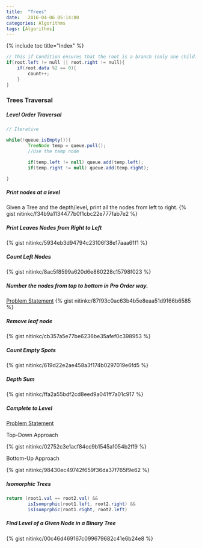 ```yaml
---
title:  "Trees"
date:   2016-04-06 05:14:00
categories: Algorithms
tags: [Algorithms]
---
```


{% include toc title="Index" %}

```java
// This if Condition ensures that the root is a branch (only one child)
if(root.left != null || root.right != null){
    if(root.data %2 == 0){
        count++;
    }
}
```
### Trees Traversal


##### Level Order Traversal
```java
// Iterative

while(!queue.isEmpty()){
        TreeNode temp = queue.poll();
        //Use the temp node

        if(temp.left != null) queue.add(temp.left);
        if(temp.right != null) queue.add(temp.right);

}
```

##### Print nodes at a level
Given a Tree and the depth/level, print all the nodes from left to right.
{% gist nitinkc/f34b9a1134477b0f1cbc22e777fab7e2 %}

##### Print Leaves Nodes from Right to Left
{% gist nitinkc/5934eb3d94794c23106f38e17aaa61f1 %}

##### Count Left Nodes
{% gist nitinkc/8ac5f8599a620d6e860228c15798f023 %}

##### Number the nodes from top to bottom in Pro Order way.
[Problem Statement](https://practiceit.cs.washington.edu/problem/view/bjp5/chapter17/e11-numberNodes)
{% gist nitinkc/87f93c0ac63b4b5e8eaa51d9166b6585 %}

##### Remove leaf node
{% gist nitinkc/cb357a5e77be6236be35afef0c398953 %}


##### Count Empty Spots
{% gist nitinkc/619d22e2ae458a3f174b0297019e6fd5 %}

##### Depth Sum
{% gist nitinkc/ffa2a55bdf2cd8eed9a041ff7a01c917 %}


##### Complete to Level
[Problem Statement](https://practiceit.cs.washington.edu/problem/view/bjp5/chapter17/e14-completeToLevel)

Top-Down Approach

{% gist nitinkc/02752c3e1acf84cc9b1545a1054b2ff9 %}


Bottom-Up Approach

{% gist nitinkc/98430ec49742f659f36da37f765f9e62 %}


##### Isomorphic Trees
```java
return (root1.val == root2.val) &&
        isIsomprphic(root1.left, root2.right) &&
        isIsomprphic(root1.right, root2.left)
```

##### Find Level of a Given Node in a Binary Tree
{% gist nitinkc/00c46d469167c099679682c41e6b24e8 %}
